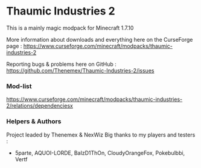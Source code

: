# Thaumic Industries 2

This is a mainly magic modpack for Minecraft 1.7.10

More information about downloads and everything here on the CurseForge page : https://www.curseforge.com/minecraft/modpacks/thaumic-industries-2

Reporting bugs & problems here on GitHub : https://github.com/Thenemex/Thaumic-Industries-2/issues

### Mod-list
https://www.curseforge.com/minecraft/modpacks/thaumic-industries-2/relations/dependenciesx

### Helpers & Authors
Project leaded by Thenemex & NexWiz
Big thanks to my players and testers :
 - 5parte, AQUOI-LORDE, BaIzD1ThOn, CloudyOrangeFox, Pokebulbbi, Vertf